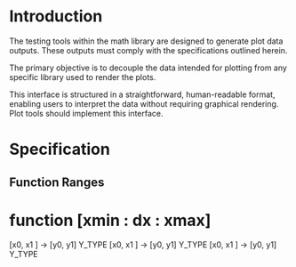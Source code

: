 # Introduction

The testing tools within the math library are designed to generate plot data outputs. These outputs must comply with the specifications outlined herein.

The primary objective is to decouple the data intended for plotting from any specific library used to render the plots.

This interface is structured in a straightforward, human-readable format, enabling users to interpret the data without requiring graphical rendering. Plot tools should implement this interface.

# Specification

## Function Ranges

 function [xmin : dx : xmax]
==========================================================
[x0, x1 ] -> [y0, y1] Y_TYPE
[x0, x1 ] -> [y0, y1] Y_TYPE
[x0, x1 ] -> [y0, y1] Y_TYPE
